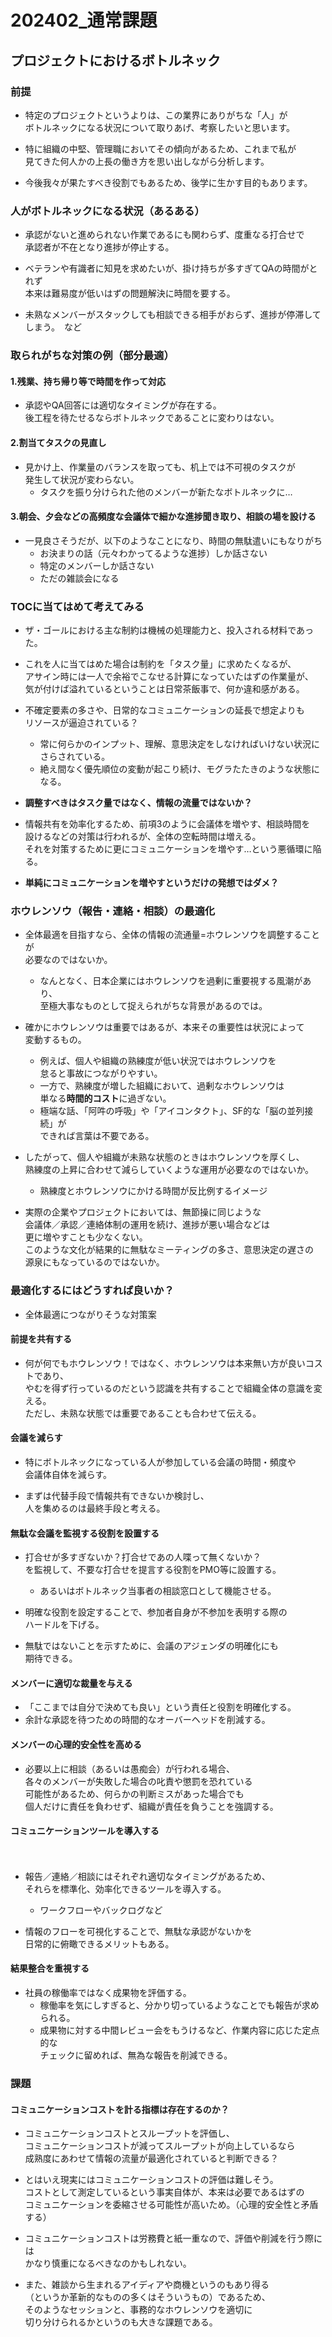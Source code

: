 
<style>
  hr {  
    opacity: 0;  
    break-after: page;  
  }  
</style>

# 202402_通常課題

## プロジェクトにおけるボトルネック

### 前提

- 特定のプロジェクトというよりは、この業界にありがちな「人」が  
  ボトルネックになる状況について取りあげ、考察したいと思います。

- 特に組織の中堅、管理職においてその傾向があるため、これまで私が  
  見てきた何人かの上長の働き方を思い出しながら分析します。

- 今後我々が果たすべき役割でもあるため、後学に生かす目的もあります。

### 人がボトルネックになる状況（あるある）

- 承認がないと進められない作業であるにも関わらず、度重なる打合せで  
  承認者が不在となり進捗が停止する。

- ベテランや有識者に知見を求めたいが、掛け持ちが多すぎてQAの時間がとれず  
  本来は難易度が低いはずの問題解決に時間を要する。

- 未熟なメンバーがスタックしても相談できる相手がおらず、進捗が停滞してしまう。　など

### 取られがちな対策の例（部分最適）

#### 1.残業、持ち帰り等で時間を作って対応

- 承認やQA回答には適切なタイミングが存在する。  
  後工程を待たせるならボトルネックであることに変わりはない。

#### 2.割当てタスクの見直し

- 見かけ上、作業量のバランスを取っても、机上では不可視のタスクが  
  発生して状況が変わらない。
  - タスクを振り分けられた他のメンバーが新たなボトルネックに…

#### 3.朝会、夕会などの高頻度な会議体で細かな進捗聞き取り、相談の場を設ける

- 一見良さそうだが、以下のようなことになり、時間の無駄遣いにもなりがち
  - お決まりの話（元々わかってるような進捗）しか話さない
  - 特定のメンバーしか話さない
  - ただの雑談会になる

### TOCに当てはめて考えてみる

- ザ・ゴールにおける主な制約は機械の処理能力と、投入される材料であった。

- これを人に当てはめた場合は制約を「タスク量」に求めたくなるが、  
  アサイン時には一人で余裕でこなせる計算になっていたはずの作業量が、  
  気が付けば溢れているということは日常茶飯事で、何か違和感がある。

- 不確定要素の多さや、日常的なコミュニケーションの延長で想定よりも  
  リソースが逼迫されている？  
  - 常に何らかのインプット、理解、意思決定をしなければいけない状況に  
    さらされている。
  - 絶え間なく優先順位の変動が起こり続け、モグラたたきのような状態になる。
  
- **調整すべきはタスク量ではなく、情報の流量ではないか？**

- 情報共有を効率化するため、前項3のように会議体を増やす、相談時間を  
  設けるなどの対策は行われるが、全体の空転時間は増える。  
  それを対策するために更にコミュニケーションを増やす…という悪循環に陥る。

- **単純にコミュニケーションを増やすというだけの発想ではダメ？**

### ホウレンソウ（報告・連絡・相談）の最適化

- 全体最適を目指すなら、全体の情報の流通量=ホウレンソウを調整することが  
  必要なのではないか。
  - なんとなく、日本企業にはホウレンソウを過剰に重要視する風潮があり、  
    至極大事なものとして捉えられがちな背景があるのでは。

- 確かにホウレンソウは重要ではあるが、本来その重要性は状況によって  
  変動するもの。
  - 例えば、個人や組織の熟練度が低い状況ではホウレンソウを  
    怠ると事故につながりやすい。
  - 一方で、熟練度が増した組織において、過剰なホウレンソウは  
    単なる**時間的コスト**に過ぎない。  
  - 極端な話、「阿吽の呼吸」や「アイコンタクト」、SF的な「脳の並列接続」が  
    できれば言葉は不要である。

- したがって、個人や組織が未熟な状態のときはホウレンソウを厚くし、  
  熟練度の上昇に合わせて減らしていくような運用が必要なのではないか。
  - 熟練度とホウレンソウにかける時間が反比例するイメージ

- 実際の企業やプロジェクトにおいては、無節操に同じような  
  会議体／承認／連絡体制の運用を続け、進捗が悪い場合などは  
  更に増やすことも少なくない。  
  このような文化が結果的に無駄なミーティングの多さ、意思決定の遅さの  
  源泉にもなっているのではないか。

### 最適化するにはどうすれば良いか？

- 全体最適につながりそうな対策案

#### 前提を共有する

- 何が何でもホウレンソウ！ではなく、ホウレンソウは本来無い方が良いコストであり、  
  やむを得ず行っているのだという認識を共有することで組織全体の意識を変える。  
  ただし、未熟な状態では重要であることも合わせて伝える。

#### 会議を減らす

- 特にボトルネックになっている人が参加している会議の時間・頻度や  
  会議体自体を減らす。

- まずは代替手段で情報共有できないか検討し、  
  人を集めるのは最終手段と考える。

#### 無駄な会議を監視する役割を設置する

- 打合せが多すぎないか？打合せであの人喋って無くないか？  
  を監視して、不要な打合せを提言する役割をPMO等に設置する。
  - あるいはボトルネック当事者の相談窓口として機能させる。

- 明確な役割を設定することで、参加者自身が不参加を表明する際の  
  ハードルを下げる。

- 無駄ではないことを示すために、会議のアジェンダの明確化にも  
  期待できる。

#### メンバーに適切な裁量を与える

- 「ここまでは自分で決めても良い」という責任と役割を明確化する。
- 余計な承認を待つための時間的なオーバーヘッドを削減する。

#### メンバーの心理的安全性を高める

- 必要以上に相談（あるいは愚痴会）が行われる場合、  
  各々のメンバーが失敗した場合の叱責や懲罰を恐れている  
  可能性があるため、何らかの判断ミスがあった場合でも  
  個人だけに責任を負わせず、組織が責任を負うことを強調する。

#### コミュニケーションツールを導入する
　　
- 報告／連絡／相談にはそれぞれ適切なタイミングがあるため、  
  それらを標準化、効率化できるツールを導入する。
  - ワークフローやバックログなど

- 情報のフローを可視化することで、無駄な承認がないかを  
  日常的に俯瞰できるメリットもある。

#### 結果整合を重視する

- 社員の稼働率ではなく成果物を評価する。
  - 稼働率を気にしすぎると、分かり切っているようなことでも報告が求められる。
  - 成果物に対する中間レビュー会をもうけるなど、作業内容に応じた定点的な  
    チェックに留めれば、無為な報告を削減できる。

### 課題

#### コミュニケーションコストを計る指標は存在するのか？

- コミュニケーションコストとスループットを評価し、  
  コミュニケーションコストが減ってスループットが向上しているなら  
  成熟度にあわせて情報の流量が最適化されていると判断できる？

- とはいえ現実にはコミュニケーションコストの評価は難しそう。  
  コストとして測定しているという事実自体が、本来は必要であるはずの  
  コミュニケーションを委縮させる可能性が高いため。（心理的安全性と矛盾する）

- コミュニケーションコストは労務費と紙一重なので、評価や削減を行う際には  
  かなり慎重になるべきなのかもしれない。

- また、雑談から生まれるアイディアや商機というのもあり得る  
  （というか革新的なものの多くはそういうもの）であるため、  
  そのようなセッションと、事務的なホウレンソウを適切に  
  切り分けられるかというのも大きな課題である。
